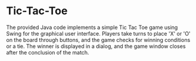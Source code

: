 # Tic-Tac-Toe
The provided Java code implements a simple Tic Tac Toe game using Swing for the graphical user interface. Players take turns to place 'X' or 'O' on the board through buttons, and the game checks for winning conditions or a tie. The winner is displayed in a dialog, and the game window closes after the conclusion of the match.

